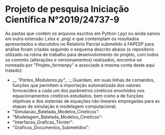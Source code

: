 # Projeto de pesquisa Iniciação Científica N°2019/24737-9
As pastas que contêm os arquivos escritos em Python (.py) ou ainda salvos em outra extensão (.xlsx e .png) e que contemplam os resultados apresentados e discutidos no Relatório Parcial submetido à FAPESP para análise foram criadas seguindo o esquema descrito abaixo (o repositório utilizado na rotina de trabalho para desenvolvimento do projeto, com todos os commits (alterações e versionamentos) realizados, encontra-se nomeado por "Projeto_fermenpy" e associado à mesma conta deste aqui tratado):
- __ _"Partes_Modulares.py"__ :_ Guardam, em suas linhas de comandos, funções que permitem a importação automatizada dos valores forncecidos a cada um dos parâmetros cinéticos envolvidos  nos equacionamentos cinéticos estudados, bem como a de funções objetivas e dos sistemas de equações não lineares empregadas para as etapas de simulação e modelagem computacional; 
- "Simulacao_Batelada_Modelos_Cineticos":
- "Modelagem_Batelada_Modelos_Cineticos":
- "Interfaces_Graficas_Tkinter":
- "Graficos_Documentos_Submetidos":

